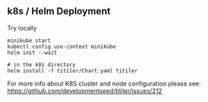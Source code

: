 ## k8s / Helm Deployment

Try locally

```
minikube start
kubectl config use-context minikube
helm init --wait

# in the k8s directory
helm install -f titiler/Chart.yaml titiler
```

For more info about K8S cluster and node configuration please see: https://github.com/developmentseed/titiler/issues/212
